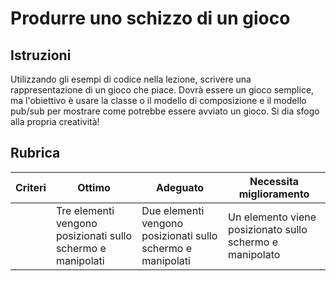 # Produrre uno schizzo di un gioco

## Istruzioni

Utilizzando gli esempi di codice nella lezione, scrivere una rappresentazione di un gioco che  piace. Dovrà essere un gioco semplice, ma l'obiettivo è usare la classe o il modello di composizione e il modello pub/sub per mostrare come potrebbe essere avviato un gioco. Si dia sfogo alla propria creatività!

## Rubrica

| Criteri | Ottimo | Adeguato | Necessita miglioramento |
| -------- | ------------------------------------------------------- | ----------------------------------------------------- | --------------------------------------------------- |
|          | Tre elementi vengono posizionati sullo schermo e manipolati | Due elementi vengono posizionati sullo schermo e manipolati | Un elemento viene posizionato sullo schermo e manipolato |